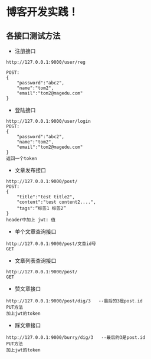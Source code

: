 # 博客开发实践！

## 各接口测试方法

- 注册接口

```
http://127.0.0.1:9000/user/reg   

POST:
{
	"password":"abc2",
	"name":"tom2",
	"email":"tom2@magedu.com"
}
```

- 登陆接口

```
http://127.0.0.1:9000/user/login
POST:
{
	"password":"abc2",
	"name":"tom2",
	"email":"tom2@magedu.com"
}
返回一个token
```

- 文章发布接口

```
http://127.0.0.1:9000/post/
POST:
{
	"title":"test title2",
	"content":"test content2....",
    "tags":“标签1 标签2”
}
header中加上 jwt: 值
```


- 单个文章查询接口

```
http://127.0.0.1:9000/post/文章id号
GET
```

- 文章列表查询接口

```
http://127.0.0.1:9000/post/
GET
```

- 赞文章接口

```
http://127.0.0.1:9000/post/dig/3   --最后的3是post.id
PUT方法
加上jwt的token
```

- 踩文章接口

```
http://127.0.0.1:9000/burry/dig/3   --最后的3是post.id
PUT方法
加上jwt的token
```


